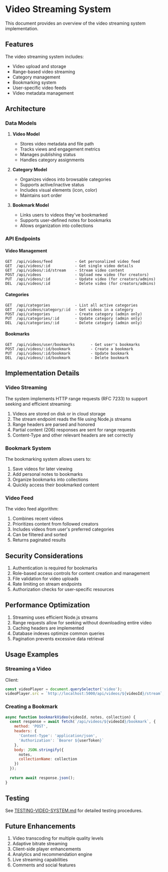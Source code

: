 # Video Streaming System

This document provides an overview of the video streaming system implementation.

## Features

The video streaming system includes:

- Video upload and storage
- Range-based video streaming
- Category management
- Bookmarking system
- User-specific video feeds
- Video metadata management

## Architecture

### Data Models

1. **Video Model**
   - Stores video metadata and file path
   - Tracks views and engagement metrics
   - Manages publishing status
   - Handles category assignments

2. **Category Model**
   - Organizes videos into browsable categories
   - Supports active/inactive status
   - Includes visual elements (icon, color)
   - Maintains sort order

3. **Bookmark Model**
   - Links users to videos they've bookmarked
   - Supports user-defined notes for bookmarks
   - Allows organization into collections

### API Endpoints

#### Video Management

```
GET  /api/videos/feed          - Get personalized video feed
GET  /api/videos/:id           - Get single video details
GET  /api/videos/:id/stream    - Stream video content 
POST /api/videos               - Upload new video (for creators)
PUT  /api/videos/:id           - Update video (for creators/admins)
DEL  /api/videos/:id           - Delete video (for creators/admins)
```

#### Categories

```
GET  /api/categories           - List all active categories
GET  /api/videos/category/:id  - Get videos in a category
POST /api/categories           - Create category (admin only)
PUT  /api/categories/:id       - Update category (admin only)
DEL  /api/categories/:id       - Delete category (admin only)
```

#### Bookmarks

```
GET  /api/videos/user/bookmarks       - Get user's bookmarks
POST /api/videos/:id/bookmark         - Create a bookmark
PUT  /api/videos/:id/bookmark         - Update bookmark
DEL  /api/videos/:id/bookmark         - Delete bookmark
```

## Implementation Details

### Video Streaming

The system implements HTTP range requests (RFC 7233) to support seeking and efficient streaming:

1. Videos are stored on disk or in cloud storage
2. The stream endpoint reads the file using Node.js streams
3. Range headers are parsed and honored
4. Partial content (206) responses are sent for range requests
5. Content-Type and other relevant headers are set correctly

### Bookmark System

The bookmarking system allows users to:

1. Save videos for later viewing
2. Add personal notes to bookmarks
3. Organize bookmarks into collections
4. Quickly access their bookmarked content

### Video Feed

The video feed algorithm:

1. Combines recent videos
2. Prioritizes content from followed creators
3. Includes videos from user's preferred categories
4. Can be filtered and sorted
5. Returns paginated results

## Security Considerations

1. Authentication is required for bookmarks
2. Role-based access controls for content creation and management
3. File validation for video uploads
4. Rate limiting on stream endpoints
5. Authorization checks for user-specific resources

## Performance Optimization

1. Streaming uses efficient Node.js streams
2. Range requests allow for seeking without downloading entire video
3. Caching headers are implemented
4. Database indexes optimize common queries
5. Pagination prevents excessive data retrieval 

## Usage Examples

### Streaming a Video

Client:
```javascript
const videoPlayer = document.querySelector('video');
videoPlayer.src = `http://localhost:5000/api/videos/${videoId}/stream`;
```

### Creating a Bookmark

```javascript
async function bookmarkVideo(videoId, notes, collection) {
  const response = await fetch(`/api/videos/${videoId}/bookmark`, {
    method: 'POST',
    headers: {
      'Content-Type': 'application/json',
      'Authorization': `Bearer ${userToken}`
    },
    body: JSON.stringify({
      notes,
      collectionName: collection
    })
  });
  
  return await response.json();
}
```

## Testing

See [TESTING-VIDEO-SYSTEM.md](TESTING-VIDEO-SYSTEM.md) for detailed testing procedures.

## Future Enhancements

1. Video transcoding for multiple quality levels
2. Adaptive bitrate streaming
3. Client-side player enhancements
4. Analytics and recommendation engine
5. Live streaming capabilities
6. Comments and social features 